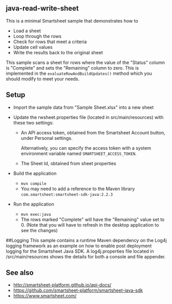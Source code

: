 ## java-read-write-sheet

This is a minimal Smartsheet sample that demonstrates how to
* Load a sheet
* Loop through the rows
* Check for rows that meet a criteria
* Update cell values
* Write the results back to the original sheet


This sample scans a sheet for rows where the value of the "Status" column is "Complete" and sets the "Remaining" column to zero.
This is implemented in the `evaluateRowAndBuildUpdates()` method which you should modify to meet your needs.


## Setup
* Import the sample data from "Sample Sheet.xlsx" into a new sheet
* Update the rwsheet.properties file (located in src/main/resources) with these two settings:
    * An API access token, obtained from the Smartsheet Account button, under Personal settings. 
    
        Alternatively, you can specify the access token with a system environment variable named `SMARTSHEET_ACCESS_TOKEN`.
    * The Sheet Id, obtained from sheet properties 

* Build the application
    * `mvn compile`
    * You may need to add a reference to the Maven library `com.smartsheet:smartsheet-sdk-java:2.2.3`
    
* Run the application
    * `mvn exec:java`
    * The rows marked "Complete" will have the "Remaining" value set to 0. (Note that you will have to refresh in the desktop application to see the changes)


##Logging
This sample contains a runtime Maven dependency on the Log4j logging framework as an example on how to enable post 
deployment logging for the Smartsheet Java SDK. A log4j.properties file located in /src/main/resources shows the 
details for both a console and file appender. 

## See also
- http://smartsheet-platform.github.io/api-docs/
- https://github.com/smartsheet-platform/smartsheet-java-sdk
- https://www.smartsheet.com/

